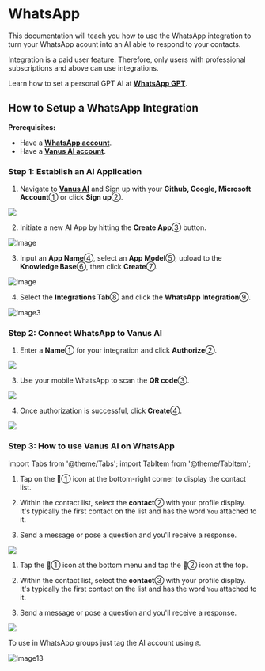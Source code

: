# WhatsApp 
This documentation will teach you how to use the WhatsApp integration to turn your WhatsApp acount into an AI able to respond to your contacts.

Integration is a paid user feature. Therefore, only users with professional subscriptions and above can use integrations.

Learn how to set a personal GPT AI at [**WhatsApp GPT**](https://www.vanus.ai/blog/how-to-setup-chatgpt-on-whatsapp-with-vanus-connect/).

## How to Setup a WhatsApp Integration

**Prerequisites:**

- Have a [**WhatsApp account**](https://www.whatsapp.com).
- Have a [**Vanus AI account**](https://ai.vanus.ai).

### Step 1: Establish an AI Application
1. Navigate to [**Vanus AI**](https://ai.vanus.ai) and Sign up with your **Github, Google, Microsoft Account**① or click **Sign up**②.

![](images/vanusai1-signup.webp)

2. Initiate a new AI App by hitting the **Create App**③ button.

![Image](images/vanusai2-create-app.webp)

3. Input an **App Name**④, select an **App Model**⑤, upload to the **Knowledge Base**⑥, then click **Create**⑦.

![Image](images/vanusai3-app-config.webp)

4. Select the **Integrations Tab**⑧ and click the **WhatsApp Integration**⑨.

![Image3](images/vanusai4.webp)

### Step 2: Connect WhatsApp to Vanus AI
1. Enter a **Name**① for your integration and click **Authorize**②.

![](images/whatsapp_1.webp)

3. Use your mobile WhatsApp to scan the **QR code**③.

![](images/whatsapp_2.webp)  

4. Once authorization is successful, click **Create**④.  

![](images/whatsapp_3.webp)


### Step 3: How to use Vanus AI on WhatsApp

import Tabs from '@theme/Tabs';
import TabItem from '@theme/TabItem';

<Tabs>

<TabItem label="Android" value="android">

1. Tap on the 💬① icon at the bottom-right corner to display the contact list.


2. Within the contact list, select the **contact**② with your profile display. It's typically the first contact on the list and has the word `You` attached to it.


3.  Send a message or pose a question and you'll receive a response.
  
![](images/whatsapp_android_1.webp)


</TabItem>

<TabItem label="iOS" value="ios">

1. Tap the 💬①  icon at the bottom menu and tap the 📝② icon at the top.


2. Within the contact list, select the **contact**③ with your profile display. It's typically the first contact on the list and has the word `You` attached to it.


3. Send a message or pose a question and you'll receive a response.
  
![](images/whatsapp_ios_1.webp)

</TabItem>

</Tabs>

To use in WhatsApp groups just tag the AI account using `@`. 

![Image13](images/whatsapp_groups_1.webp)




